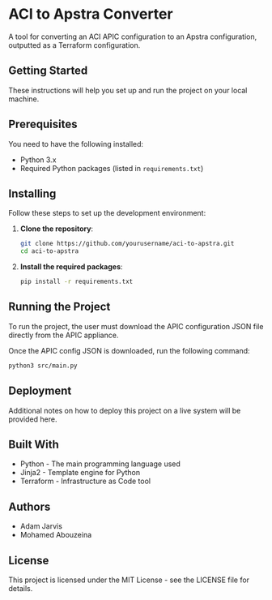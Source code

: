 # ACI to Apstra Converter

A tool for converting an ACI APIC configuration to an Apstra configuration, outputted as a Terraform configuration.

## Getting Started

These instructions will help you set up and run the project on your local machine.

## Prerequisites

You need to have the following installed:
- Python 3.x
- Required Python packages (listed in `requirements.txt`)

## Installing

Follow these steps to set up the development environment:

1. **Clone the repository**:
    ```bash
    git clone https://github.com/yourusername/aci-to-apstra.git
    cd aci-to-apstra
    ```

2. **Install the required packages**:
    ```bash
    pip install -r requirements.txt
    ```

## Running the Project

To run the project, the user must download the APIC configuration JSON file directly from the APIC appliance.

Once the APIC config JSON is downloaded, run the following command:
```bash
python3 src/main.py
```

## Deployment

Additional notes on how to deploy this project on a live system will be provided here.

## Built With

* Python - The main programming language used
* Jinja2 - Template engine for Python
* Terraform - Infrastructure as Code tool

## Authors

* Adam Jarvis
* Mohamed Abouzeina

## License

This project is licensed under the MIT License - see the LICENSE file for details.